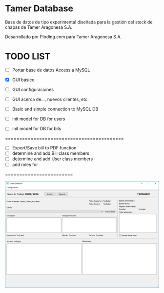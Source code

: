 # Tamer Database

Base de datos de tipo experimental diseñada para la gestión del stock de chapas de Tamer Aragonesa S.A.

Desarrollado por Ploding.com para Tamer Aragonesa S.A.


TODO LIST
=========

- [ ] Portar base de datos Access a MySQL
- [x] GUI básico
- [ ] GUI configuraciones
- [ ] GUI acerca de..., nuevos clientes, etc.
- [ ] Basic and simple connection to MySQL DB
- [ ] init model for DB for users
- [ ] init model for DB for bils


==========================================
- [ ] Export/Save bill to PDF function
- [ ] determine and add Bill class members
- [ ] determine and add User class members
- [ ] add roles for

========================

![Tamer Database](resources/ui_example_github.png?raw=true "Tamer Database main form")
